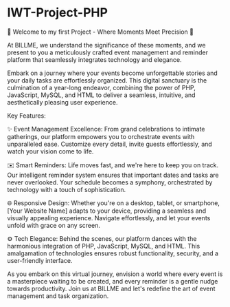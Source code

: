 # IWT-Project-PHP
🌟 Welcome to my first Project  - Where Moments Meet Precision 🌟

 At BILLME, we understand the significance of these moments, and we present to you a meticulously crafted event management and reminder platform that seamlessly integrates technology and elegance.

Embark on a journey where your events become unforgettable stories and your daily tasks are effortlessly organized. This digital sanctuary is the culmination of a year-long endeavor, combining the power of PHP, JavaScript, MySQL, and HTML to deliver a seamless, intuitive, and aesthetically pleasing user experience.

Key Features:

✨ Event Management Excellence: From grand celebrations to intimate gatherings, our platform empowers you to orchestrate events with unparalleled ease. Customize every detail, invite guests effortlessly, and watch your vision come to life.

✉️ Smart Reminders: Life moves fast, and we're here to keep you on track. Our intelligent reminder system ensures that important dates and tasks are never overlooked. Your schedule becomes a symphony, orchestrated by technology with a touch of sophistication.

🌐 Responsive Design: Whether you're on a desktop, tablet, or smartphone, [Your Website Name] adapts to your device, providing a seamless and visually appealing experience. Navigate effortlessly, and let your events unfold with grace on any screen.

⚙️ Tech Elegance: Behind the scenes, our platform dances with the harmonious integration of PHP, JavaScript, MySQL, and HTML. This amalgamation of technologies ensures robust functionality, security, and a user-friendly interface.

As you embark on this virtual journey, envision a world where every event is a masterpiece waiting to be created, and every reminder is a gentle nudge towards productivity. Join us at BILLME and let's redefine the art of event management and task organization.
